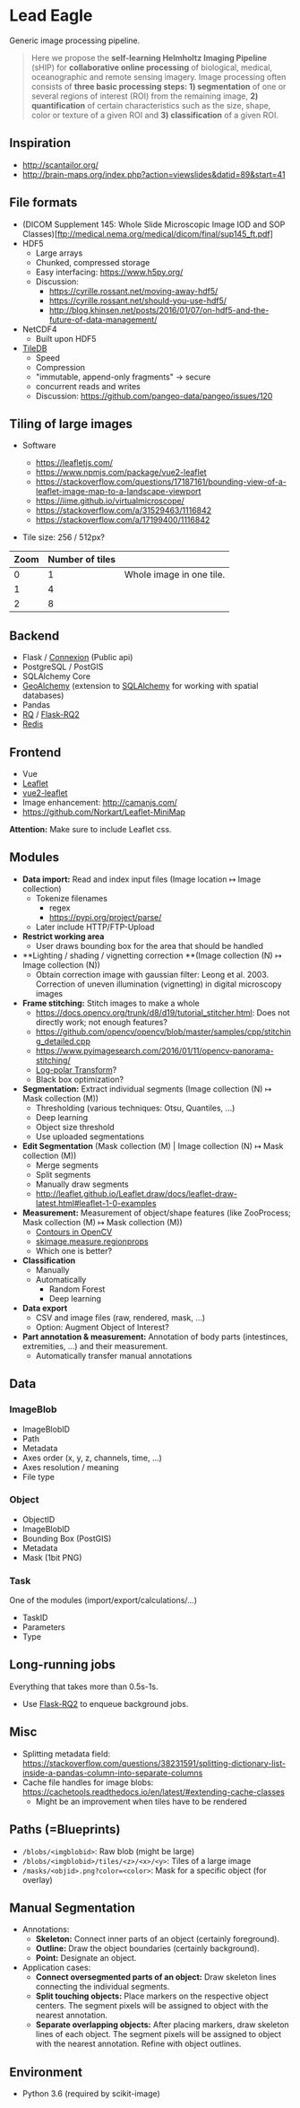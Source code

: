 # Lead Eagle

Generic image processing pipeline.

> Here we propose the **self-learning Helmholtz Imaging Pipeline** (sHIP) for **collaborative online  processing** of biological, medical, oceanographic and remote sensing imagery. Image processing often consists of **three basic processing steps: 1) segmentation** of one or several regions of interest (ROI) from the remaining image, **2) quantification** of certain characteristics such as the size, shape, color or texture of a given ROI and **3) classification** of a given ROI.

## Inspiration

- http://scantailor.org/
- http://brain-maps.org/index.php?action=viewslides&datid=89&start=41

## File formats

- (DICOM Supplement 145: Whole Slide Microscopic Image IOD and SOP Classes)[ftp://medical.nema.org/medical/dicom/final/sup145_ft.pdf]
- HDF5
  - Large arrays
  - Chunked, compressed storage
  - Easy interfacing: https://www.h5py.org/
  - Discussion:
    - https://cyrille.rossant.net/moving-away-hdf5/
    - https://cyrille.rossant.net/should-you-use-hdf5/
    - http://blog.khinsen.net/posts/2016/01/07/on-hdf5-and-the-future-of-data-management/
- NetCDF4
  - Built upon HDF5
- [TileDB](https://docs.tiledb.io/en/latest/index.html)
  - Speed
  - Compression
  - "immutable, append-only fragments" -> secure
  - concurrent reads and writes
  - Discussion: https://github.com/pangeo-data/pangeo/issues/120

## Tiling of large images

- Software
  - https://leafletjs.com/
  - https://www.npmjs.com/package/vue2-leaflet
  - https://stackoverflow.com/questions/17187161/bounding-view-of-a-leaflet-image-map-to-a-landscape-viewport
  - https://iime.github.io/virtualmicroscope/
  - https://stackoverflow.com/a/31529463/1116842
  - https://stackoverflow.com/a/17199400/1116842

- Tile size: 256 / 512px?

| Zoom | Number of tiles |                          |
| ---- | --------------- | ------------------------ |
| 0    | 1               | Whole image in one tile. |
| 1    | 4               |                          |
| 2    | 8               |                          |



## Backend

- Flask / [Connexion](https://connexion.readthedocs.io/en/latest/index.html) (Public api)
- PostgreSQL / PostGIS
- SQLAlchemy Core
- [GeoAlchemy](https://geoalchemy-2.readthedocs.io/en/latest/index.html) (extension to [SQLAlchemy](http://sqlalchemy.org) for working with spatial databases)
- Pandas
- [RQ](http://python-rq.org/) / [Flask-RQ2](https://flask-rq2.readthedocs.io/en/latest/)
- [Redis](https://redis.io/)

## Frontend

- Vue
- [Leaflet](https://leafletjs.com/)
- [vue2-leaflet](https://www.npmjs.com/package/vue2-leaflet)
- Image enhancement: http://camanjs.com/
- https://github.com/Norkart/Leaflet-MiniMap

**Attention:** Make sure to include Leaflet css.

## Modules

- **Data import:** Read and index input files (Image location $\mapsto$ Image collection)
  - Tokenize filenames
    - regex
    - https://pypi.org/project/parse/
  - Later include HTTP/FTP-Upload
- **Restrict working area**
  - User draws bounding box for the area that should be handled
- **Lighting / shading / vignetting correction **(Image collection (N) $\mapsto$ Image collection (N))
  - Obtain correction image with gaussian filter: Leong et al. 2003. Correction of uneven illumination (vignetting) in digital microscopy images 
- **Frame stitching:** Stitch images to make a whole
  - https://docs.opencv.org/trunk/d8/d19/tutorial_stitcher.html: Does not directly work; not enough features?
  - https://github.com/opencv/opencv/blob/master/samples/cpp/stitching_detailed.cpp
  - https://www.pyimagesearch.com/2016/01/11/opencv-panorama-stitching/
  - [Log-polar Transform](https://docs.opencv.org/2.4/modules/imgproc/doc/geometric_transformations.html#logpolar)? 
  - Black box optimization?
- **Segmentation:** Extract individual segments (Image collection (N) $\mapsto$ Mask collection (M))
  - Thresholding (various techniques: Otsu, Quantiles, ...)
  - Deep learning
  - Object size threshold
  - Use uploaded segmentations
- **Edit Segmentation** (Mask collection (M) | Image collection (N) $\mapsto$ Mask collection (M))
  - Merge segments
  - Split segments
  - Manually draw segments
  - http://leaflet.github.io/Leaflet.draw/docs/leaflet-draw-latest.html#leaflet-1-0-examples
- **Measurement:** Measurement of object/shape features (like ZooProcess; Mask collection (M) $\mapsto$ Mask collection (M))
  - [Contours in OpenCV](https://docs.opencv.org/3.1.0/d3/d05/tutorial_py_table_of_contents_contours.html)
  - [skimage.measure.regionprops](http://scikit-image.org/docs/dev/api/skimage.measure.html#skimage.measure.regionprops)
  - Which one is better?
- **Classification**
  - Manually
  - Automatically
    - Random Forest
    - Deep learning
- **Data export**
  - CSV and image files (raw, rendered, mask, ...)
  - Option: Augment Object of Interest?
- **Part annotation & measurement:** Annotation of body parts (intestinces, extremities, ...) and their measurement.
  - Automatically transfer manual annotations

## Data

### ImageBlob

- ImageBlobID
- Path
- Metadata
- Axes order (x, y, z, channels, time, ...)
- Axes resolution / meaning
- File type

### Object

- ObjectID
- ImageBlobID
- Bounding Box (PostGIS)
- Metadata
- Mask (1bit PNG)

### Task

One of the modules (import/export/calculations/...)

- TaskID
- Parameters
- Type

## Long-running jobs

Everything that takes more than 0.5s-1s.

- Use [Flask-RQ2](https://flask-rq2.readthedocs.io/en/latest/) to enqueue background jobs.

## Misc

- Splitting metadata field: https://stackoverflow.com/questions/38231591/splitting-dictionary-list-inside-a-pandas-column-into-separate-columns
- Cache file handles for image blobs: https://cachetools.readthedocs.io/en/latest/#extending-cache-classes
  - Might be an improvement when tiles have to be rendered

## Paths (=Blueprints)

- `/blobs/<imgblobid>`: Raw blob (might be large)
- `/blobs/<imgblobid>/tiles/<z>/<x>/<y>`: Tiles of a large image
- `/masks/<objid>.png?color=<color>`: Mask for a specific object (for overlay)

## Manual Segmentation

- Annotations:
  - **Skeleton:** Connect inner parts of an object (certainly foreground).
  - **Outline:** Draw the object boundaries (certainly background).
  - **Point:** Designate an object.
- Application cases:
  - **Connect oversegmented parts of an object:** Draw skeleton lines connecting the individual segments.
  - **Split touching objects:** Place markers on the respective object centers. The segment pixels will be assigned to object with the nearest annotation.
  - **Separate overlapping objects:** After placing markers, draw skeleton lines of each object. The segment pixels will be assigned to object with the nearest annotation. Refine with object outlines.

## Environment

- Python 3.6 (required by scikit-image)